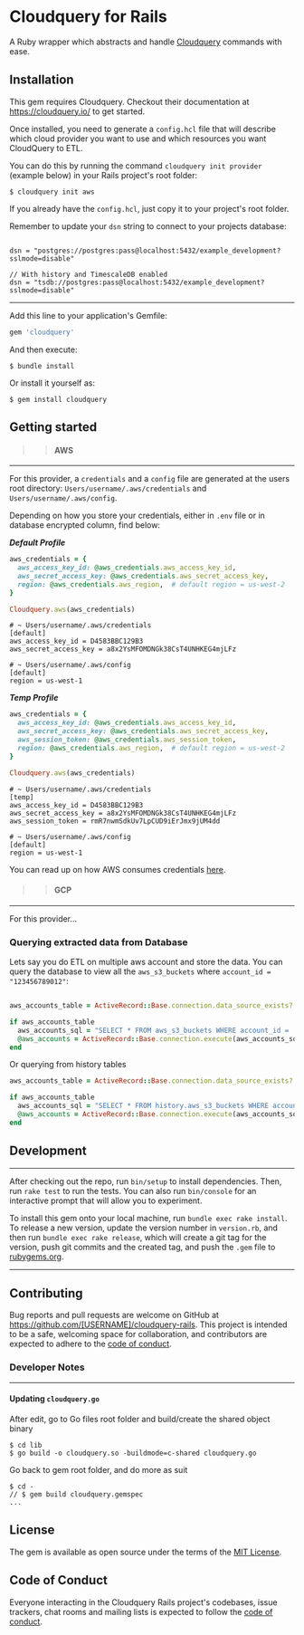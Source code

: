 # Cloudquery for Rails

A Ruby wrapper which abstracts and handle [Cloudquery](https://github.com/cloudquery/cloudquery) commands with ease.

## Installation

This gem requires Cloudquery. Checkout their documentation at https://cloudquery.io/ to get started.

Once installed, you need to generate a `config.hcl` file that will describe which cloud provider you want to use and which resources you want CloudQuery to ETL.

You can do this by running the command `cloudquery init provider` (example below) in your Rails project's root folder:
```
$ cloudquery init aws
```

If you already have the `config.hcl`, just copy it to your project's root folder.

Remember to update your `dsn` string to connect to your projects database:

```hcl

dsn = "postgres://postgres:pass@localhost:5432/example_development?sslmode=disable"

// With history and TimescaleDB enabled
dsn = "tsdb://postgres:pass@localhost:5432/example_development?sslmode=disable"
```

---

Add this line to your application's Gemfile:

```ruby
gem 'cloudquery'
```

And then execute:

    $ bundle install

Or install it yourself as:

    $ gem install cloudquery

## Getting started

>> #### AWS

---

For this provider, a `credentials` and a `config` file are generated at the users root directory: `Users/username/.aws/credentials` and `Users/username/.aws/config`.

Depending on how you store your credentials, either in `.env` file or in database encrypted column, find below:

___Default Profile___

```ruby
aws_credentials = {
  aws_access_key_id: @aws_credentials.aws_access_key_id,
  aws_secret_access_key: @aws_credentials.aws_secret_access_key,
  region: @aws_credentials.aws_region,  # default region = us-west-2
}

Cloudquery.aws(aws_credentials)
```


```dotenv
# ~ Users/username/.aws/credentials
[default]
aws_access_key_id = D4583BBC129B3
aws_secret_access_key = a8x2YsMFOMDNGk38CsT4UNHKEG4mjLFz
```

```dotenv
# ~ Users/username/.aws/config
[default]
region = us-west-1
```

___Temp Profile___


```ruby
aws_credentials = {
  aws_access_key_id: @aws_credentials.aws_access_key_id,
  aws_secret_access_key: @aws_credentials.aws_secret_access_key,
  aws_session_token: @aws_credentials.aws_session_token,
  region: @aws_credentials.aws_region,  # default region = us-west-2
}

Cloudquery.aws(aws_credentials)
```

```dotenv
# ~ Users/username/.aws/credentials
[temp]
aws_access_key_id = D4583BBC129B3
aws_secret_access_key = a8x2YsMFOMDNGk38CsT4UNHKEG4mjLFz
aws_session_token = rmR7nwmSdkUv7LpCUD9iErJmx9jUM4dd
```

```dotenv
# ~ Users/username/.aws/config
[default]
region = us-west-1
```

You can read up on how AWS consumes credentials [here](https://aws.github.io/aws-sdk-go-v2/docs/configuring-sdk/#creating-the-credentials-file).

>> #### GCP

---

For this provider...

### Querying extracted data from Database

Lets say you do ETL on multiple aws account and store the data. You can query the database to view all the `aws_s3_buckets` where `account_id = "123456789012"`:
```ruby

aws_accounts_table = ActiveRecord::Base.connection.data_source_exists? 'aws_s3_buckets'

if aws_accounts_table
  aws_accounts_sql = "SELECT * FROM aws_s3_buckets WHERE account_id = '123456789012'"
  @aws_accounts = ActiveRecord::Base.connection.execute(aws_accounts_sql).to_a
end
```

Or querying from history tables
```ruby
aws_accounts_table = ActiveRecord::Base.connection.data_source_exists? 'history.aws_s3_buckets' 

if aws_accounts_table
  aws_accounts_sql = "SELECT * FROM history.aws_s3_buckets WHERE account_id = '123456789012'"
  @aws_accounts = ActiveRecord::Base.connection.execute(aws_accounts_sql).to_a
end
```

## Development

---

After checking out the repo, run `bin/setup` to install dependencies. Then, run `rake test` to run the tests. You can also run `bin/console` for an interactive prompt that will allow you to experiment.

To install this gem onto your local machine, run `bundle exec rake install`. To release a new version, update the version number in `version.rb`, and then run `bundle exec rake release`, which will create a git tag for the version, push git commits and the created tag, and push the `.gem` file to [rubygems.org](https://rubygems.org).

---

## Contributing

Bug reports and pull requests are welcome on GitHub at https://github.com/[USERNAME]/cloudquery-rails. This project is intended to be a safe, welcoming space for collaboration, and contributors are expected to adhere to the [code of conduct](https://github.com/[USERNAME]/cloudquery-rails/blob/main/CODE_OF_CONDUCT.md).

### Developer Notes

---

#### Updating `cloudquery.go`
After edit, go to Go files root folder and build/create the shared object binary
```
$ cd lib
$ go build -o cloudquery.so -buildmode=c-shared cloudquery.go
```
Go back to gem root folder, and do more as suit
```
$ cd -
// $ gem build cloudquery.gemspec
...
```

## License

The gem is available as open source under the terms of the [MIT License](https://opensource.org/licenses/MIT).

## Code of Conduct

Everyone interacting in the Cloudquery Rails project's codebases, issue trackers, chat rooms and mailing lists is expected to follow the [code of conduct](https://github.com/[USERNAME]/cloudquery-rails/blob/main/CODE_OF_CONDUCT.md).
